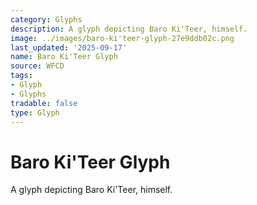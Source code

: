 ```yaml
---
category: Glyphs
description: A glyph depicting Baro Ki'Teer, himself.
image: ../images/baro-ki'teer-glyph-27e9ddb02c.png
last_updated: '2025-09-17'
name: Baro Ki'Teer Glyph
source: WFCD
tags:
- Glyph
- Glyphs
tradable: false
type: Glyph
---
```


# Baro Ki'Teer Glyph

A glyph depicting Baro Ki'Teer, himself.

